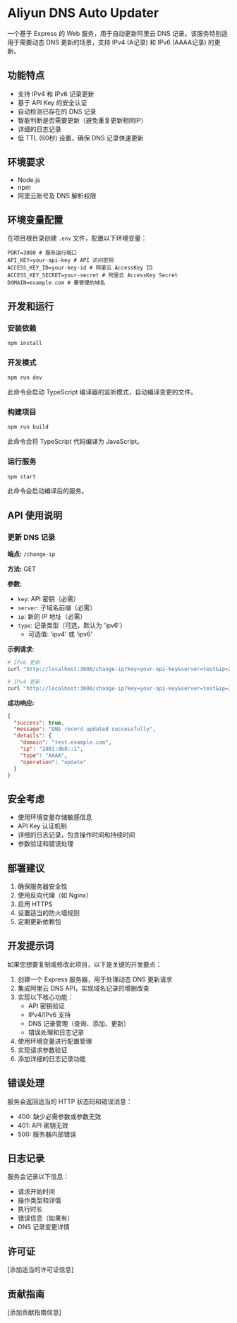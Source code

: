 # Aliyun DNS Auto Updater

一个基于 Express 的 Web 服务，用于自动更新阿里云 DNS 记录。该服务特别适用于需要动态 DNS 更新的场景，支持 IPv4 (A记录) 和 IPv6 (AAAA记录) 的更新。


## 功能特点

- 支持 IPv4 和 IPv6 记录更新
- 基于 API Key 的安全认证
- 自动检测已存在的 DNS 记录
- 智能判断是否需要更新（避免重复更新相同IP）
- 详细的日志记录
- 低 TTL (60秒) 设置，确保 DNS 记录快速更新

## 环境要求

- Node.js
- npm
- 阿里云账号及 DNS 解析权限

## 环境变量配置

在项目根目录创建 `.env` 文件，配置以下环境变量： 

```env
PORT=3000 # 服务运行端口
API_KEY=your-api-key # API 访问密钥
ACCESS_KEY_ID=your-key-id # 阿里云 AccessKey ID
ACCESS_KEY_SECRET=your-secret # 阿里云 AccessKey Secret
DOMAIN=example.com # 要管理的域名
```


## 开发和运行

### 安装依赖
```bash
npm install
```

### 开发模式
```bash
npm run dev
```
此命令会启动 TypeScript 编译器的监听模式，自动编译变更的文件。

### 构建项目
```bash
npm run build
```
此命令会将 TypeScript 代码编译为 JavaScript。

### 运行服务
```bash
npm start
```
此命令会启动编译后的服务。


## API 使用说明

### 更新 DNS 记录

**端点:** `/change-ip`

**方法:** GET

**参数:**
- `key`: API 密钥（必需）
- `server`: 子域名前缀（必需）
- `ip`: 新的 IP 地址（必需）
- `type`: 记录类型（可选，默认为 'ipv6'）
  - 可选值: 'ipv4' 或 'ipv6'

**示例请求:**

```bash
# IPv6 更新
curl "http://localhost:3000/change-ip?key=your-api-key&server=test&ip=2001:db8::1"

# IPv4 更新
curl "http://localhost:3000/change-ip?key=your-api-key&server=test&ip=192.168.1.1&type=ipv4"
```

**成功响应:**
```json
{
  "success": true,
  "message": "DNS record updated successfully",
  "details": {
    "domain": "test.example.com",
    "ip": "2001:db8::1",
    "type": "AAAA",
    "operation": "update"
  }
}
```

## 安全考虑

- 使用环境变量存储敏感信息
- API Key 认证机制
- 详细的日志记录，包含操作时间和持续时间
- 参数验证和错误处理

## 部署建议

1. 确保服务器安全性
2. 使用反向代理（如 Nginx）
3. 启用 HTTPS
4. 设置适当的防火墙规则
5. 定期更新依赖包

## 开发提示词

如果您想要复制或修改此项目，以下是关键的开发要点：

1. 创建一个 Express 服务器，用于处理动态 DNS 更新请求
2. 集成阿里云 DNS API，实现域名记录的增删改查
3. 实现以下核心功能：
   - API 密钥验证
   - IPv4/IPv6 支持
   - DNS 记录管理（查询、添加、更新）
   - 错误处理和日志记录
4. 使用环境变量进行配置管理
5. 实现请求参数验证
6. 添加详细的日志记录功能

## 错误处理

服务会返回适当的 HTTP 状态码和错误消息：

- 400: 缺少必需参数或参数无效
- 401: API 密钥无效
- 500: 服务器内部错误

## 日志记录

服务会记录以下信息：
- 请求开始时间
- 操作类型和详情
- 执行时长
- 错误信息（如果有）
- DNS 记录变更详情

## 许可证

[添加适当的许可证信息]

## 贡献指南

[添加贡献指南信息]